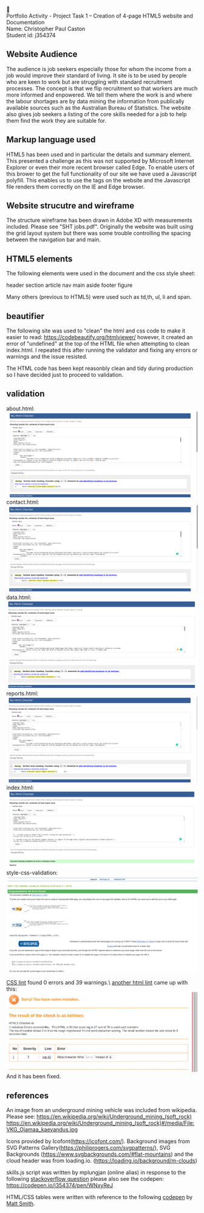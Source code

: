 :beginner:\
Portfolio Activity - Project Task 1 – Creation of 4-page HTML5 website and Documentation\
Name: Christopher Paul Caston\
Student id: j354374

## Website Audience

The audience is job seekers especially those for whom the income from a job would improve their standard of living. It site is to be used by people who are keen to work but are struggling with standard recruitment processes. The concept is that we flip recruitment so that workers are much more informed and enpowered. We tell them where the work is and where the labour shortages are by data mining the information from publically available sources such as the Australian Bureau of Statistics. The website also gives job seekers a listing of the core skills needed for a job to help them find the work they are suitable for.

## Markup language used

HTML5 has been used and in particular the details and summary element. This presented a challenge as this was not supported by Microsoft Internet Explorer or even their more recent browser called Edge. To enable users of this brower to get the full functionality of our site we have used a Javascript polyfill. This enables us to use the tags on the website and the Javascript file renders them correctly on the IE and Edge browser.

## Website strucutre and wireframe

The structure wireframe has been drawn in Adobe XD with measurements included. Please see "SHT jobs.pdf". Originally the website was built using the grid layout system but there was some trouble controlling the spacing between the navigation bar and main.

## HTML5 elements

The following elements were used in the document and the css style sheet:

header
section
article
nav
main
aside
footer
figure

Many others (previous to HTML5) were used such as td,th, ul, li and span.

## beautifier
The following site was used to "clean" the html and css code to make it easier to read:
https://codebeautify.org/htmlviewer/
however, it created an error of "undefined" at the top of the HTML file when attempting to clean index.html. I repeated this after running the validator and fixing any errors or warnings and the issue resisted.

The HTML code has been kept reasonbly clean and tidy during production so I have decided just to proceed to validation.

## validation

about.html:
![about](https://raw.githubusercontent.com/j354374/fed-html/master/project-task1-4page-site/readmefiles/about-html-validation.png)
contact.html:
![contact](https://raw.githubusercontent.com/j354374/fed-html/master/project-task1-4page-site/readmefiles/contact-html-validation.png)
data.html:
![data](https://raw.githubusercontent.com/j354374/fed-html/master/project-task1-4page-site/readmefiles/data-html-validation.png)
reports.html:
![reports](https://raw.githubusercontent.com/j354374/fed-html/master/project-task1-4page-site/readmefiles/reports-html-validation.png)
index.html:
![index](https://raw.githubusercontent.com/j354374/fed-html/master/project-task1-4page-site/readmefiles/index-html-validation.png)
style-css-validation:
![style](https://raw.githubusercontent.com/j354374/fed-html/master/project-task1-4page-site/readmefiles/style-css-validation.png)


[CSS lint](http://csslint.net) found 0 errors and 39 warnings.\ 
[another html lint](http://www.htmllint.net/) came up with this:
![lint](https://raw.githubusercontent.com/j354374/fed-html/master/project-task1-4page-site/readmefiles/indexlint.png)
And it has been fixed.



## references

An image from an underground mining vehicle was included from wikipedia. Please see:
https://en.wikipedia.org/wiki/Underground_mining_(soft_rock)
https://en.wikipedia.org/wiki/Underground_mining_(soft_rock)#/media/File:VKG_Ojamaa_kaevandus.jpg

Icons provided by Icofont(https://icofont.com/). Background images from SVG Patterns Gallery(https://philiprogers.com/svgpatterns/), SVG Backgrounds (https://www.svgbackgrounds.com/#flat-mountains) and the cloud header was from loading.io. (https://loading.io/background/m-clouds) 

skills.js script was written by mplungjan (online alias) in response to the following [stackoverflow question](https://stackoverflow.com/questions/64661591/use-javascript-to-create-hyperlink-from-html5-details-summary-data-element/64661875#64661875)
please also see the codepen:
https://codepen.io/j354374/pen/WNxyReJ

HTML/CSS tables were written with reference to the following [codepen](https://codepen.io/AllThingsSmitty/pen/MyqmdM) by [Matt Smith](https://codepen.io/AllThingsSmitty).
